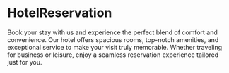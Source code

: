 # HotelReservation
Book your stay with us and experience the perfect blend of comfort and convenience. Our hotel offers spacious rooms, top-notch amenities, and exceptional service to make your visit truly memorable. Whether traveling for business or leisure, enjoy a seamless reservation experience tailored just for you. 
